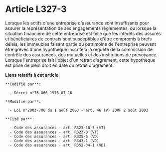 # Article L327-3

Lorsque les actifs d'une entreprise d'assurance sont insuffisants pour assurer la représentation de ses engagements
réglementés, ou lorsque la situation financière de cette entreprise est telle que les intérêts des assurés et bénéficiaires
de contrats sont susceptibles d'être compromis à brefs délais, les immeubles faisant partie du patrimoine de l'entreprise
peuvent être grevés d'une hypothèque inscrite à la requête de la commission de contrôle des assurances, des mutuelles et des
institutions de prévoyance. Lorsque l'entreprise fait l'objet d'un retrait d'agrément, cette hypothèque est prise de plein
droit en date du retrait d'agrément.

**Liens relatifs à cet article**

	**Codifié par**:

	  - Décret n°76-666 1976-07-16

	**Modifié par**:

	  - Loi n°2003-706 du 1 août 2003 - art. 46 (V) JORF 2 août 2003

	**Cité par**:

	  - Code des assurances - art. R323-10-7 (VT)
	  - Code des assurances - art. R323-8 (VT)
	  - Code des assurances - art. R335-6 (VD)
	  - Code des assurances - art. R343-1 (VD)
	  - Code des assurances - art. R352-34-1 (VD)
